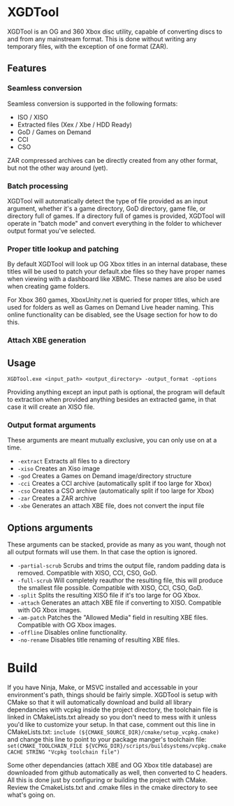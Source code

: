 # XGDTool
XGDTool is an OG and 360 Xbox disc utility, capable of converting discs to and from any mainstream format. This is done without writing any temporary files, with the exception of one format (ZAR).

## Features
### Seamless conversion
Seamless conversion is supported in the following formats:
- ISO / XISO
- Extracted files (Xex / Xbe / HDD Ready)
- GoD / Games on Demand
- CCI
- CSO

ZAR compressed archives can be directly created from any other format, but not the other way around (yet).

### Batch processing
XGDTool will automatically detect the type of file provided as an input argument, whether it's a game directory, GoD directory, game file, or directory full of games. If a directory full of games is provided, XGDTool will operate in "batch mode" and convert everything in the folder to whichever output format you've selected.

### Proper title lookup and patching
By default XGDTool will look up OG Xbox titles in an internal database, these titles will be used to patch your default.xbe files so they have proper names when viewing with a dashboard like XBMC. These names are also be used when creating game folders. 

For Xbox 360 games, XboxUnity.net is queried for proper titles, which are used for folders as well as Games on Demand Live header naming. This online functionality can be disabled, see the Usage section for how to do this.

### Attach XBE generation

## Usage
```XGDTool.exe <input_path> <output_directory> -output_format -options```

Providing anything except an input path is optional, the program will default to extraction when provided anything besides an extracted game, in that case it will create an XISO file.

### Output format arguments
These arguments are meant mutually exclusive, you can only use on at a time.
- ```-extract``` Extracts all files to a directory
- ```-xiso``` Creates an Xiso image
- ```-god``` Creates a Games on Demand image/directory structure
- ```-cci``` Creates a CCI archive (automatically split if too large for Xbox)
- ```-cso``` Creates a CSO archive (automatically split if too large for Xbox)
- ```-zar``` Creates a ZAR archive
- ```-xbe``` Generates an attach XBE file, does not convert the input file

## Options arguments
These arguments can be stacked, provide as many as you want, though not all output formats will use them. In that case the option is ignored. 
- ```-partial-scrub``` Scrubs and trims the output file, random padding data is removed. Compatible with XISO, CCI, CSO, GoD.
- ```-full-scrub``` Will completely reauthor the resulting file, this will produce the smallest file possible. Compatible with XISO, CCI, CSO, GoD.
- ```-split``` Splits the resulting XISO file if it's too large for OG Xbox.
- ```-attach``` Generates an attach XBE file if converting to XISO. Compatible with OG Xbox images.
- ```-am-patch``` Patches the "Allowed Media" field in resulting XBE files. Compatible with OG Xbox images.
- ```-offline``` Disables online functionality.
- ```-no-rename``` Disables title renaming of resulting XBE files.

# Build
If you have Ninja, Make, or MSVC installed and accessable in your environment's path, things should be fairly simple. XGDTool is setup with CMake so that it will automatically download and build all library dependancies with vcpkg inside the project directory, the toolchain file is linked in CMakeLists.txt already so you don't need to mess with it unless you'd like to customize your setup. In that case, comment out this line in CMakeLists.txt: ```include (${CMAKE_SOURCE_DIR}/cmake/setup_vcpkg.cmake)``` and change this line to point to your package manger's toolchain file: ```set(CMAKE_TOOLCHAIN_FILE ${VCPKG_DIR}/scripts/buildsystems/vcpkg.cmake CACHE STRING "Vcpkg toolchain file")```

Some other dependancies (attach XBE and OG Xbox title database) are downloaded from github automatically as well, then converted to C headers. All this is done just by configuring or building the project with CMake. Review the CmakeLists.txt and .cmake files in the cmake directory to see what's going on.